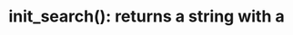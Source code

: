 # init_search(): returns a string with a <script> tag

    Code
      init_search()
    Output
      [1] "<script>window.addEventListener('load', function() { window.xeSearch = new RemarkSearch({\"position\":\"bottom-left\",\"caseSensitive\":false,\"showIcon\":false,\"autoSearch\":true}) })</script>"

---

    Code
      init_search("top-right")
    Output
      [1] "<script>window.addEventListener('load', function() { window.xeSearch = new RemarkSearch({\"position\":\"top-right\",\"caseSensitive\":false,\"showIcon\":false,\"autoSearch\":true}) })</script>"

---

    Code
      init_search(case_sensitive = TRUE)
    Output
      [1] "<script>window.addEventListener('load', function() { window.xeSearch = new RemarkSearch({\"position\":\"bottom-left\",\"caseSensitive\":true,\"showIcon\":false,\"autoSearch\":true}) })</script>"

---

    Code
      init_search(show_icon = TRUE)
    Output
      [1] "<script>window.addEventListener('load', function() { window.xeSearch = new RemarkSearch({\"position\":\"bottom-left\",\"caseSensitive\":false,\"showIcon\":true,\"autoSearch\":true}) })</script>"

---

    Code
      init_search(auto_search = FALSE)
    Output
      [1] "<script>window.addEventListener('load', function() { window.xeSearch = new RemarkSearch({\"position\":\"bottom-left\",\"caseSensitive\":false,\"showIcon\":false,\"autoSearch\":false}) })</script>"

# style_search(): returns style tag

    Code
      paste(x$children[[1]])
    Output
      [1] "\n.search {\n  --search-icon-fill: rgba(128, 128, 128, 0.5);\n  --search-input-background: rgb(204, 204, 204);\n  --search-input-foreground: black;\n  --search-input-border: 1px solid rgb(249, 38, 114);\n  --search-match-background: rgb(38, 220, 249);\n  --search-match-foreground: black;\n  --search-match-current-background: rgb(38, 249, 68);\n  --search-match-current-foreground: black;\n}"

